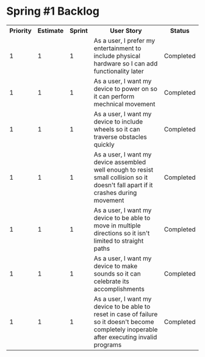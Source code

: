 <h1>Spring #1 Backlog</h1>
<table>
  <tr>
     <th>Priority</th>
     <th>Estimate</th>
     <th>Sprint</th>
     <th>User Story</th>
     <th>Status</th>
  </tr>
  
  <tr>
      <td>1</td><td>1</td><td>1</td><td>As a user, I prefer my entertainment to include physical hardware so I can add functionality later</td><td>Completed</td>
  </tr>
  
  <tr>
  <td>1</td><td>1</td><td>1</td><td>As a user, I want my device to power on so it can perform mechnical movement</td><td>Completed</td>
  </tr>
  
  <tr>
      <td>1</td><td>1</td><td>1</td><td>As a user, I want my device to include wheels so it can traverse obstacles quickly</td><td>Completed</td>
  </tr>
  
  <tr>
  <td>1</td><td>1</td><td>1</td><td>As a user, I want my device assembled well enough to resist small collision so it doesn't fall apart if it crashes during movement</td><td>Completed</td>
  </tr>
  
  <tr>
      <td>1</td><td>1</td><td>1</td><td>As a user, I want my device to be able to move in multiple directions so it isn't limited to straight paths</td><td>Completed</td>
  </tr>
  
  <tr>
      <td>1</td><td>1</td><td>1</td><td>As a user, I want my device to make sounds so it can celebrate its accomplishments</td><td>Completed</td>
  </tr>
  
  <tr>
      <td>1</td><td>1</td><td>1</td><td>As a user, I want my device to be able to reset in case of failure so it doesn't become completely inoperable after executing invalid programs</td><td>Completed</td>
  </tr>
  
  

</table>
